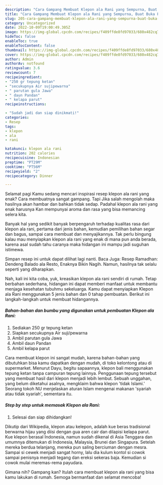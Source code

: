 ```yaml
---
description: "Cara Gampang Membuat Klepon ala Rani yang Sempurna, Buat Buka Puasa Bikin Ngiler"
title: "Cara Gampang Membuat Klepon ala Rani yang Sempurna, Buat Buka Puasa Bikin Ngiler"
slug: 205-cara-gampang-membuat-klepon-ala-rani-yang-sempurna-buat-buka-puasa-bikin-ngiler
category: Uncategorized
date: 2022-10-09T19:00:49.305Z
image: https://img-global.cpcdn.com/recipes/f409ffde8fd97033/680x482cq70/klepon-ala-rani-foto-resep-utama.jpg
hideToc: false
enableToc: true
enableTocContent: false
thumbnail: https://img-global.cpcdn.com/recipes/f409ffde8fd97033/680x482cq70/klepon-ala-rani-foto-resep-utama.jpg
cover: https://img-global.cpcdn.com/recipes/f409ffde8fd97033/680x482cq70/klepon-ala-rani-foto-resep-utama.jpg
author: Admin
authorAv: notfound
ratingvalue: 3.6
reviewcount: 7
recipeingredient:
- "250 gr tepung ketan"
- "secukupnya Air sujipewarna"
- " parutan gula Jawa"
- " daun Pandan"
- " kelapa parut"
recipeinstructions:

- "Sudah jadi dan siap dinikmati!"
categories:
- Resep
tags:
- klepon
- ala
- rani

katakunci: klepon ala rani 
nutrition: 202 calories
recipecuisine: Indonesian
preptime: "PT29M"
cooktime: "PT56M"
recipeyield: "2"
recipecategory: Dinner

---
```



Selamat pagi Kamu sedang mencari inspirasi resep klepon ala rani yang enak? Cara membuatnya sangat gampang. Tapi Jika salah mengolah maka hasilnya akan hambar dan bahkan tidak sedap. Padahal klepon ala rani yang enak harusnya Kan mempunyai aroma dan rasa yang bisa memancing selera kita.


Banyak hal yang sedikit banyak berpengaruh terhadap kualitas rasa dari klepon ala rani, pertama dari jenis bahan, kemudian pemilihan bahan segar dan bagus, sampai cara membuat dan menyajikannya. Tak perlu bingung kalau mau menyiapkan klepon ala rani yang enak di mana pun anda berada, karena asal sudah tahu caranya maka hidangan ini mampu jadi suguhan istimewa.

Simpan resep ini untuk dapat dilihat lagi nanti. Baca Juga: Resep Ramadhan: Dendeng Balado ala Resto, Enaknya Bikin Nagih. Namun, hasilnya tak selalu seperti yang diharapkan.


Nah, kali ini kita coba, yuk, kreasikan klepon ala rani sendiri di rumah. Tetap berbahan sederhana, hidangan ini dapat memberi manfaat untuk membantu menjaga kesehatan tubuhmu sekeluarga. Kamu dapat menyiapkan Klepon ala Rani menggunakan 5 jenis bahan dan 0 tahap pembuatan. Berikut ini langkah-langkah untuk membuat hidangannya.

<!--inarticleads1-->

##### Bahan-bahan dan bumbu yang digunakan untuk pembuatan Klepon ala Rani:

1. Sediakan 250 gr tepung ketan
1. Siapkan secukupnya Air suji/pewarna
1. Ambil  parutan gula Jawa
1. Ambil  daun Pandan
1. Ambil  kelapa parut


Cara membuat klepon ini sangat mudah, karena bahan-bahan yang dibutuhkan bisa kamu dapatkan dengan mudah, di toko kelontong atau di supermarket. Menurut Dayu, begitu sapaannya, klepon bali menggunakan tepung ketan tanpa campuran tepung lainnya. Penggunaan tepung tersebut yang membuat hasil dari klepon menjadi lebih lembut. Sebuah unggahan, yang belum diketahui asalnya, mengklaim bahwa klepon &#39;tidak Islami.&#39; Seorang tokoh NU menjelaskan aturan Islam mengenai makanan &#39;syariah atau tidak syariah&#39;, sementara itu. 

<!--inarticleads2-->

##### Step by step untuk memasak Klepon ala Rani:


1. Selesai dan siap dihidangkan!

Dikutip dari Wikipedia, klepon atau kelepon, adalah kue beras tradisional berwarna hijau yang diisi dengan gua aren cair dan dilapisi kelapa parut. Kue klepon berasal Indonesia, namun sudah dikenal di Asia Tenggara dan umumnya ditemukan di Indonesia, Malaysia, Brunei dan Singapura. Setelah mereka berdua telanjang, mereka pun saling berciuman dengan mesra. Sampai si cewek menjadi sangat horny, lalu dia kulum kontol si cowok sampai penisnya menjadi tegang dan ereksi sekeras baja. Kemudian si cowok mulai meremas-rema payudara. 

Gimana nih? Gampang kan? Itulah cara membuat klepon ala rani yang bisa kamu lakukan di rumah. Semoga bermanfaat dan selamat mencoba!
